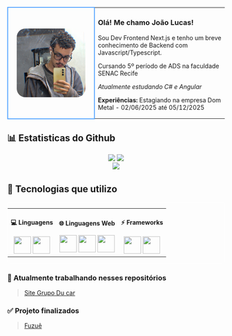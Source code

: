 <table>
	<tr>
		<td valing="center" style="border: 2px solid #58a6ff; border-radius: 15px; padding: 20px;" width="40%">
			<img src="./imgs/foto.jpg" style="width: 100%; border-radius: 20px;" align="center" valign="center"/>
		</td>
		<td>
			<h3>Olá! Me chamo João Lucas!</h3>
			<p>Sou Dev Frontend Next.js e tenho um breve conhecimento de Backend com Javascript/Typescript.</p>
			<p>Cursando 5º período de ADS na faculdade SENAC Recife</p>
			<p><i>Atualmente estudando C# e Angular</i></p>
			<p><strong>Experiências:</strong> Estagiando na empresa Dom Metal - 02/06/2025 até 05/12/2025</p>	
		</td>
	</tr>
</table>

## 📊 Estatisticas do Github
<div align="center">
  <img height="180em" src="https://github-readme-stats.vercel.app/api?username=jukalbf&show_icons=true&theme=radical"/>
  <img height="180em" src="https://github-readme-stats.vercel.app/api/top-langs/?username=jukalbf&layout=compact&theme=radical"/>
</div>

<div align="center">
  <img height="180em" src="https://streak-stats.demolab.com/?user=jukalbf&theme=radical"/>
</div>

## 🚀 Tecnologias que utilizo
<div style="border: 1px solid white; border-radius: 6px" align="center">
	<table>
		<tr>
			<td valign="center" align="center">
				<h4>💻 Linguagens</h4>
				<img src="https://cdn.jsdelivr.net/gh/devicons/devicon/icons/javascript/javascript-original.svg" width=40 height=40 />	
				<img src="https://cdn.jsdelivr.net/gh/devicons/devicon/icons/typescript/typescript-original.svg" width=40 height=40 />
			</td>
			<td valign="center" align="center">
				<h4>🌐 Linguagens Web</h4>
				<img src="https://cdn.jsdelivr.net/gh/devicons/devicon@latest/icons/html5/html5-original.svg", width=40 height=40 />
				<img src="https://cdn.jsdelivr.net/gh/devicons/devicon@latest/icons/css3/css3-original.svg" width=40 height=40 />
				<img src="https://cdn.jsdelivr.net/gh/devicons/devicon@latest/icons/sass/sass-original.svg" width=40 height=40 />
			</td>
			<td valign="center" align="center">
				<h4>⚡ Frameworks</h4>
    			<img src="https://cdn.jsdelivr.net/gh/devicons/devicon@latest/icons/react/react-original.svg" width=40 height=40 /> 
				<img src="https://cdn.jsdelivr.net/gh/devicons/devicon@latest/icons/nextjs/nextjs-original.svg", width=40 height=40 />
			</td>
		</tr>
	</table>
</div>

### 🌟 Atualmente trabalhando nesses repositórios
> [Site Grupo Du car](https://github.com/GrupoDu/grupodu-landingpage)

### ✅ Projeto finalizados
> [Fuzuê](https://github.com/jukalbf/fuzue-landingpage.git)
